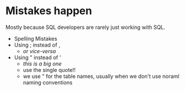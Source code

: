 # Mistakes happen

Mostly because SQL developers are rarely just working with SQL.

- Spelling Mistakes
- Using ; instead of , 
  - *or vice-versa*
- Using " instead of ' 
  - *this is a big one*
  - use the single quote!! 
  - we use " for the table names, usually when we don't use noraml naming conventions 


